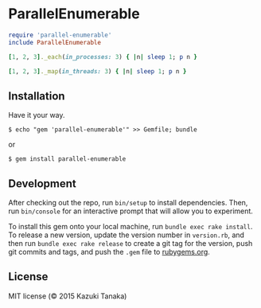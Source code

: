 # ParallelEnumerable

```ruby
require 'parallel-enumerable'
include ParallelEnumerable

[1, 2, 3]._each(in_processes: 3) { |n| sleep 1; p n }

[1, 2, 3]._map(in_threads: 3) { |n| sleep 1; p n }
```

## Installation

Have it your way.

    $ echo "gem 'parallel-enumerable'" >> Gemfile; bundle

or

    $ gem install parallel-enumerable


## Development

After checking out the repo, run `bin/setup` to install dependencies. Then, run `bin/console` for an interactive prompt that will allow you to experiment.

To install this gem onto your local machine, run `bundle exec rake install`. To release a new version, update the version number in `version.rb`, and then run `bundle exec rake release` to create a git tag for the version, push git commits and tags, and push the `.gem` file to [rubygems.org](https://rubygems.org).

## License

MIT license (© 2015 Kazuki Tanaka)
